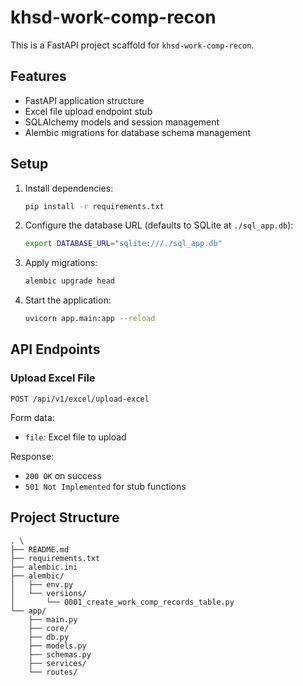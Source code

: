# khsd-work-comp-recon

This is a FastAPI project scaffold for `khsd-work-comp-recon`.

## Features

- FastAPI application structure
- Excel file upload endpoint stub
- SQLAlchemy models and session management
- Alembic migrations for database schema management

## Setup

1. Install dependencies:
   ```bash
   pip install -r requirements.txt
   ```
2. Configure the database URL (defaults to SQLite at `./sql_app.db`):
   ```bash
   export DATABASE_URL="sqlite:///./sql_app.db"
   ```
3. Apply migrations:
   ```bash
   alembic upgrade head
   ```
4. Start the application:
   ```bash
   uvicorn app.main:app --reload
   ```

## API Endpoints

### Upload Excel File

`POST /api/v1/excel/upload-excel`

Form data:
- `file`: Excel file to upload

Response:

- `200 OK` on success
- `501 Not Implemented` for stub functions

## Project Structure

```
. \
├── README.md
├── requirements.txt
├── alembic.ini
├── alembic/
│   ├── env.py
│   └── versions/
│       └── 0001_create_work_comp_records_table.py
└── app/
    ├── main.py
    ├── core/
    ├── db.py
    ├── models.py
    ├── schemas.py
    ├── services/
    └── routes/
```